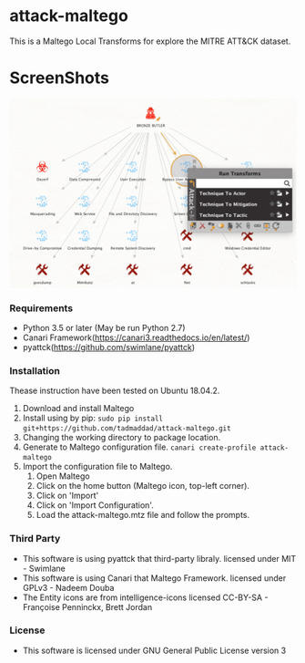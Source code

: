 # attack-maltego

This is a Maltego Local Transforms for explore the MITRE ATT&CK dataset. 

# ScreenShots
![screenshot1.png](docs/screenshot1.png)

### Requirements

- Python 3.5 or later (May be run Python 2.7)
- Canari Framework(https://canari3.readthedocs.io/en/latest/)
- pyattck(https://github.com/swimlane/pyattck)

### Installation

Thease instruction have been tested on Ubuntu 18.04.2.

1. Download and install Maltego
2. Install using by pip: `sudo pip install git+https://github.com/tadmaddad/attack-maltego.git`
3. Changing the working directory to package location.
4. Generate to Maltego configuration file. `canari create-profile attack-maltego`
5. Import the configuration file to Maltego.
    1. Open Maltego
    2. Click on the home button (Maltego icon, top-left corner).
    3. Click on 'Import'
    4. Click on 'Import Configuration'.
    5. Load the attack-maltego.mtz file and follow the prompts.

### Third Party

- This software is using pyattck that third-party libraly. licensed under MIT - Swimlane
- This software is using Canari that Maltego Framework. licensed under GPLv3 - Nadeem Douba
- The Entity icons are from intelligence-icons licensed CC-BY-SA - Françoise Penninckx, Brett Jordan

### License

- This software is licensed under GNU General Public License version 3
